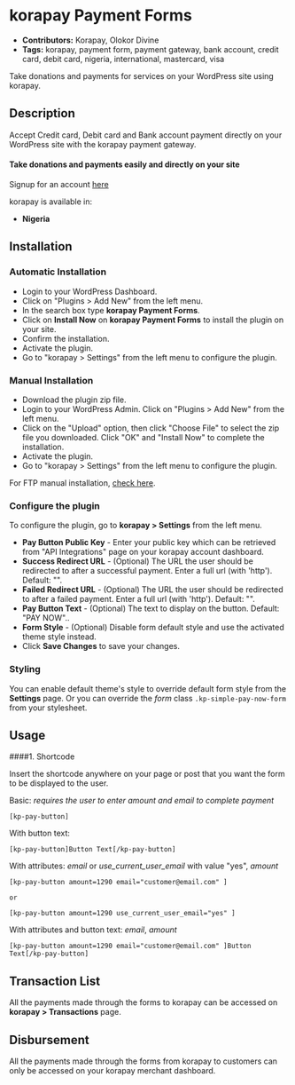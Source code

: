 # korapay Payment Forms

- **Contributors:** Korapay, Olokor Divine
- **Tags:** korapay, payment form, payment gateway, bank account, credit card, debit card, nigeria, international, mastercard, visa

Take donations and payments for services on your WordPress site using korapay.

## Description

Accept Credit card, Debit card and Bank account payment directly on your WordPress site with the korapay payment gateway.

#### Take donations and payments easily and directly on your site

Signup for an account [here](https://korapay.com)

korapay is available in:

- **Nigeria**

## Installation

### Automatic Installation

- Login to your WordPress Dashboard.
- Click on "Plugins > Add New" from the left menu.
- In the search box type **korapay Payment Forms**.
- Click on **Install Now** on **korapay Payment Forms** to install the plugin on your site.
- Confirm the installation.
- Activate the plugin.
- Go to "korapay > Settings" from the left menu to configure the plugin.

### Manual Installation

- Download the plugin zip file.
- Login to your WordPress Admin. Click on "Plugins > Add New" from the left menu.
- Click on the "Upload" option, then click "Choose File" to select the zip file you downloaded. Click "OK" and "Install Now" to complete the installation.
- Activate the plugin.
- Go to "korapay > Settings" from the left menu to configure the plugin.

For FTP manual installation, [check here](http://codex.wordpress.org/Managing_Plugins#Manual_Plugin_Installation).

### Configure the plugin

To configure the plugin, go to **korapay > Settings** from the left menu.

- **Pay Button Public Key** - Enter your public key which can be retrieved from "API Integrations" page on your korapay account dashboard.
- **Success Redirect URL** - (Optional) The URL the user should be redirected to after a successful payment. Enter a full url (with 'http'). Default: "".
- **Failed Redirect URL** - (Optional) The URL the user should be redirected to after a failed payment. Enter a full url (with 'http'). Default: "".
- **Pay Button Text** - (Optional) The text to display on the button. Default: "PAY NOW"..
- **Form Style** - (Optional) Disable form default style and use the activated theme style instead.
- Click **Save Changes** to save your changes.

### Styling

You can enable default theme's style to override default form style from the **Settings** page.
Or you can override the _form_ class `.kp-simple-pay-now-form` from your stylesheet.

## Usage

####1. Shortcode

Insert the shortcode anywhere on your page or post that you want the form to be displayed to the user.

Basic: _requires the user to enter amount and email to complete payment_

```
[kp-pay-button]
```

With button text:

```
[kp-pay-button]Button Text[/kp-pay-button]
```

With attributes: _email_ or _use_current_user_email_ with value "yes", _amount_

```
[kp-pay-button amount=1290 email="customer@email.com" ]

or

[kp-pay-button amount=1290 use_current_user_email="yes" ]
```

With attributes and button text: _email_, _amount_

```
[kp-pay-button amount=1290 email="customer@email.com" ]Button Text[/kp-pay-button]
```

## Transaction List

All the payments made through the forms to korapay can be accessed on **korapay > Transactions** page.

## Disbursement

All the payments made through the forms from korapay to customers can only be accessed on your korapay merchant dashboard.
